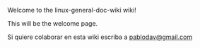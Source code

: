 Welcome to the linux-general-doc-wiki wiki!

This will be the welcome page. 

Si quiere colaborar en esta wiki escriba a pablodav@gmail.com
